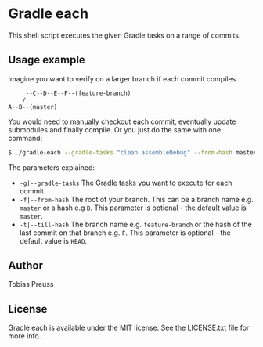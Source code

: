 # Gradle each

This shell script executes the given Gradle tasks on a range of commits.


## Usage example

Imagine you want to verify on a larger branch if each commit compiles.

```
     --C--D--E--F--(feature-branch)
    /
A--B--(master)
````

You would need to manually checkout each commit, eventually update submodules
and finally compile. Or you just do the same with one command:


``` bash
$ ./gradle-each --gradle-tasks "clean assembleDebug" --from-hash master --till-hash feature-branch
```

The parameters explained:

* `-g|--gradle-tasks` The Gradle tasks you want to execute for each commit
* `-f|--from-hash` The root of your branch. This can be a branch name e.g. `master` or a hash e.g `B`.
  This parameter is optional - the default value is `master`.
* `-t|--till-hash` The branch name e.g. `feature-branch` or the hash of the last commit on that branch e.g. `F`. 
  This parameter is optional - the default value is `HEAD`.

## Author

Tobias Preuss


## License

Gradle each is available under the MIT license. See the [LICENSE.txt][license-file] file for more info.


[license-file]: LICENSE.txt
